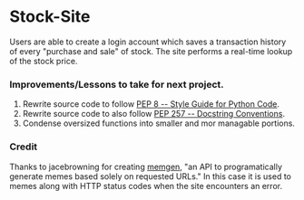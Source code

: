 # Stock-Site
Users are able to create a login account which saves a transaction history of every "purchase and sale" of stock. The site performs a real-time lookup of the stock price.

### Improvements/Lessons to take for next project.
1. Rewrite source code to follow [PEP 8 -- Style Guide for Python Code](https://www.python.org/dev/peps/pep-0008/).
2. Rewrite source code to also follow [PEP 257 -- Docstring Conventions](https://www.python.org/dev/peps/pep-0257/).
3. Condense oversized functions into smaller and mor managable portions.

### Credit
Thanks to jacebrowning for creating [memgen](https://github.com/jacebrowning/memegen#special-characters), "an API to programatically generate memes based solely on requested URLs."
In this case it is used to memes along with HTTP status codes when the site encounters an error.
